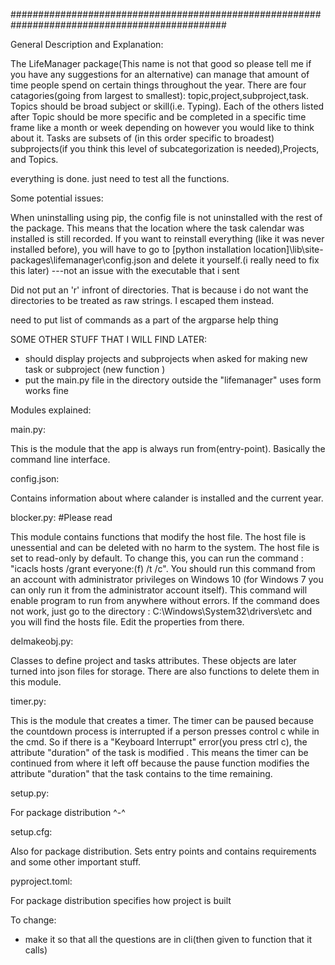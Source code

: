 ###############################################################################################

 General Description and Explanation:

The LifeManager package(This name is not that good so please tell me if you have any suggestions for an alternative) can manage that amount of time people spend on certain things throughout the year. There are four catagories(going from largest to smallest): topic,project,subproject,task. Topics should be broad subject or skill(i.e. Typing). Each of the others listed after Topic should be more specific and be completed in a specific time frame like a month or week depending on however you would like to think about it. Tasks are subsets of (in this order specific to broadest) subprojects(if you think this level of subcategorization is needed),Projects, and Topics. 

everything is done. just need to test all the functions.

Some potential issues: 

 When uninstalling using pip, the config file is not uninstalled with the rest of the package. This means that the location where the task calendar was installed is still recorded. If you want to reinstall everything (like it was never installed before), you will have to go to  [python installation location]\lib\site-packages\lifemanager\config.json and delete it yourself.(i really need to fix this later)
 ---not an issue with the executable that i sent

Did not put an 'r' infront of directories. That is because i do not want the directories to be treated as raw strings. I escaped them instead. 

need to put list of commands as a part of the argparse help thing 

SOME OTHER STUFF THAT I WILL FIND LATER:

- should display projects and subprojects when asked for making new task or subproject (new function )
- put the main.py file in the directory outside the "lifemanager" uses form works fine

Modules explained:

main.py:

This is the module that the app is always run from(entry-point). Basically the command line interface.

config.json:

Contains information about where calander is installed and the current year.

blocker.py: #Please read

This module contains functions that modify the host file. The host file is unessential and can be deleted with no harm to the system. The host file is set to read-only by default. To change this, you can run the command : "icacls hosts /grant everyone:(f) /t /c". You should run this command from an account with administrator privileges on Windows 10 (for Windows 7 you can only run it from the administrator account itself). This command will enable program to run from anywhere without errors. If the command does not work, just go to the directory : C:\Windows\System32\drivers\etc and you will find the hosts file. Edit the properties from there. 

delmakeobj.py:

Classes to define project and tasks attributes. These objects are later turned into json files for storage. There are also functions to delete them in this module.

timer.py:

This is the module that creates a timer. The timer can be paused because the countdown process is interrupted if a person presses control c while in the cmd. So if there is a "Keyboard Interrupt" error(you press ctrl c), the attribute "duration" of the task is modified . This means the timer can be continued from where it left off because the pause function modifies the attribute "duration" that the task contains to the time remaining.

setup.py:

For package distribution ^-^

setup.cfg:

Also for package distribution. Sets entry points and contains requirements and some other important stuff. 

pyproject.toml:

For package distribution
specifies how project is built

To change:
- make it so that all the questions are in cli(then given to function that it calls)
